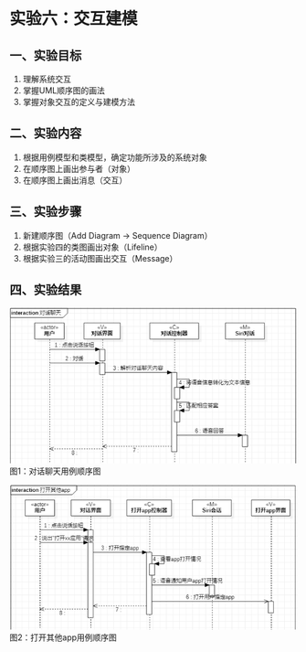# 实验六：交互建模
## 一、实验目标
1. 理解系统交互
2. 掌握UML顺序图的画法
3. 掌握对象交互的定义与建模方法
## 二、实验内容
1. 根据用例模型和类模型，确定功能所涉及的系统对象
2. 在顺序图上画出参与者（对象）
3. 在顺序图上画出消息（交互）
## 三、实验步骤
1. 新建顺序图（Add Diagram -> Sequence Diagram）
2. 根据实验四的类图画出对象（Lifeline）
3. 根据实验三的活动图画出交互（Message）
## 四、实验结果
![对话聊天顺序图](./001shunxutu.jpg)  
图1：对话聊天用例顺序图

![打开其他app顺序图](./002shunxutu.jpg)  
图2：打开其他app用例顺序图
